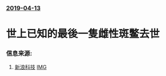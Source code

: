 ### [2019-04-13](/news/2019/04/13/index.md)

##### 
# 世上已知的最後一隻雌性斑鳖去世 




### 信息来源:

1. [新浪科技](https://tech.sina.com.cn/d/a/2019-04-14/doc-ihvhiewr5675308.shtml) [IMG](//n.sinaimg.cn/tech/transform/667/w400h267/20190414/Bldk-hvscktf5623407.jpg)
